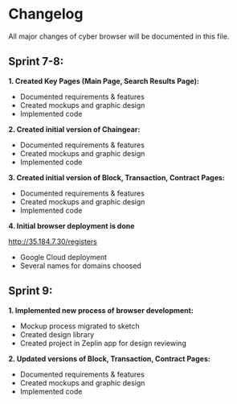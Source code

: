 # Changelog

All major changes of cyber browser will be documented in this file.

## Sprint 7-8:

**1. Created Key Pages (Main Page, Search Results Page):**
- Documented requirements & features
- Created mockups and graphic design
- Implemented code

**2. Created initial version of Chaingear:**
- Documented requirements & features
- Created mockups and graphic design
- Implemented code

**3. Created initial version of Block, Transaction, Contract Pages:** 
- Documented requirements & features
- Created mockups and graphic design
- Implemented code

**4. Initial browser deployment is done**

  http://35.184.7.30/registers

- Google Cloud deployment
- Several names for domains choosed 

## Sprint 9:

**1. Implemented new process of browser development:**
- Mockup process migrated to sketch
- Created design library
- Created project in Zeplin app for design reviewing

**2. Updated versions of Block, Transaction, Contract Pages:** 
- Documented requirements & features
- Created mockups and graphic design
- Implemented code
